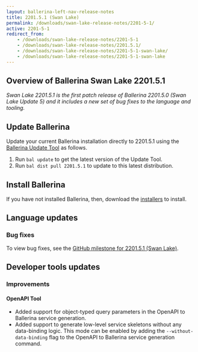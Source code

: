 ```yaml
---
layout: ballerina-left-nav-release-notes
title: 2201.5.1 (Swan Lake) 
permalink: /downloads/swan-lake-release-notes/2201-5-1/
active: 2201-5-1
redirect_from: 
    - /downloads/swan-lake-release-notes/2201-5-1
    - /downloads/swan-lake-release-notes/2201.5.1/
    - /downloads/swan-lake-release-notes/2201-5-1-swan-lake/
    - /downloads/swan-lake-release-notes/2201-5-1-swan-lake
---
```


## Overview of Ballerina Swan Lake 2201.5.1

<em>Swan Lake 2201.5.1 is the first patch release of Ballerina 2201.5.0 (Swan Lake Update 5) and it includes a new set of bug fixes to the language and tooling.</em>

## Update Ballerina

Update your current Ballerina installation directly to 2201.5.1 using the [Ballerina Update Tool](/learn/cli-documentation/update-tool/) as follows.

1. Run `bal update` to get the latest version of the Update Tool.
2. Run `bal dist pull 2201.5.1` to update to this latest distribution.

## Install Ballerina

If you have not installed Ballerina, then, download the [installers](/downloads/#swanlake) to install.

## Language updates

### Bug fixes

To view bug fixes, see the [GitHub milestone for 2201.5.1 (Swan Lake)](https://github.com/ballerina-platform/ballerina-lang/issues?q=is%3Aissue+milestone%3A2201.5.1+label%3AType%2FBug+is%3Aclosed).

## Developer tools updates

### Improvements

#### OpenAPI Tool
- Added support for object-typed query parameters in the OpenAPI to Ballerina service generation.
- Added support to generate low-level service skeletons without any data-binding logic. This mode can be enabled by adding the `--without-data-binding` flag to the OpenAPI to Ballerina service generation command.
